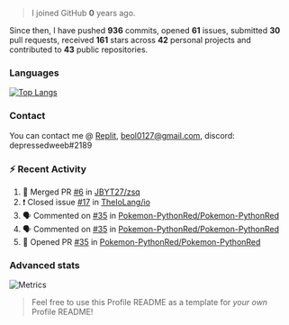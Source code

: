 > I joined GitHub **0** years ago.

Since then, I have pushed **936** commits, opened **61** issues, submitted **30** pull requests, received **161** stars across **42** personal projects and contributed to **43** public repositories.


### Languages

[![Top Langs](https://github-readme-stats.vercel.app/api/top-langs/?username=JBYT27&layout=compact&langs_count=8)](https://github.com/anuraghazra/github-readme-stats)


### Contact
You can contact me @ [Replit](https://replit.com/@JBloves27), beol0127@gmail.com, discord: depressedweeb#2189

### :zap: Recent Activity

<!--START_SECTION:activity-->
1. 🎉 Merged PR [#6](https://github.com/JBYT27/zsq/pull/6) in [JBYT27/zsq](https://github.com/JBYT27/zsq)
2. ❗️ Closed issue [#17](https://github.com/TheIoLang/io/issues/17) in [TheIoLang/io](https://github.com/TheIoLang/io)
3. 🗣 Commented on [#35](https://github.com/Pokemon-PythonRed/Pokemon-PythonRed/issues/35) in [Pokemon-PythonRed/Pokemon-PythonRed](https://github.com/Pokemon-PythonRed/Pokemon-PythonRed)
4. 🗣 Commented on [#35](https://github.com/Pokemon-PythonRed/Pokemon-PythonRed/issues/35) in [Pokemon-PythonRed/Pokemon-PythonRed](https://github.com/Pokemon-PythonRed/Pokemon-PythonRed)
5. 💪 Opened PR [#35](https://github.com/Pokemon-PythonRed/Pokemon-PythonRed/pull/35) in [Pokemon-PythonRed/Pokemon-PythonRed](https://github.com/Pokemon-PythonRed/Pokemon-PythonRed)
<!--END_SECTION:activity-->

### Advanced stats

![Metrics](https://github.com/JBYT27/JBYT27/blob/main/github-metrics.svg)


> Feel free to use this Profile README as a template for *your own* Profile README!
